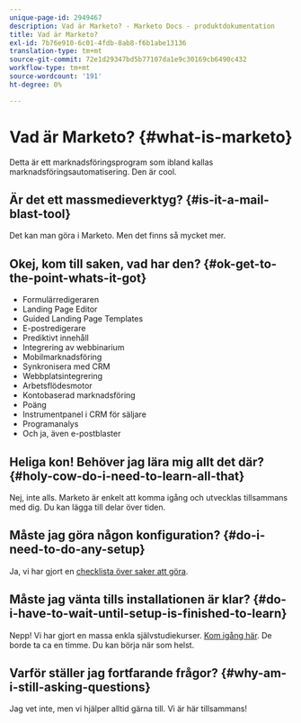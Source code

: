 ```yaml
---
unique-page-id: 2949467
description: Vad är Marketo? - Marketo Docs - produktdokumentation
title: Vad är Marketo?
exl-id: 7b76e910-6c01-4fdb-8ab8-f6b1abe13136
translation-type: tm+mt
source-git-commit: 72e1d29347bd5b77107da1e9c30169cb6490c432
workflow-type: tm+mt
source-wordcount: '191'
ht-degree: 0%

---
```


# Vad är Marketo? {#what-is-marketo}

Detta är ett marknadsföringsprogram som ibland kallas marknadsföringsautomatisering. Den är cool.

## Är det ett massmedieverktyg? {#is-it-a-mail-blast-tool}

Det kan man göra i Marketo. Men det finns så mycket mer.

## Okej, kom till saken, vad har den? {#ok-get-to-the-point-whats-it-got}

* Formulärredigeraren
* Landing Page Editor
* Guided Landing Page Templates
* E-postredigerare
* Prediktivt innehåll
* Integrering av webbinarium
* Mobilmarknadsföring
* Synkronisera med CRM
* Webbplatsintegrering
* Arbetsflödesmotor
* Kontobaserad marknadsföring
* Poäng
* Instrumentpanel i CRM för säljare
* Programanalys
* Och ja, även e-postblaster

## Heliga kon! Behöver jag lära mig allt det där? {#holy-cow-do-i-need-to-learn-all-that}

Nej, inte alls. Marketo är enkelt att komma igång och utvecklas tillsammans med dig. Du kan lägga till delar över tiden.

## Måste jag göra någon konfiguration? {#do-i-need-to-do-any-setup}

Ja, vi har gjort en [checklista över saker att göra](/help/marketo/getting-started/setup-steps/setup-checklist.md).

## Måste jag vänta tills installationen är klar? {#do-i-have-to-wait-until-setup-is-finished-to-learn}

Nepp! Vi har gjort en massa enkla självstudiekurser. [Kom igång här](/help/marketo/getting-started/quick-wins/get-set-up-and-add-a-person.md). De borde ta ca en timme. Du kan börja när som helst.

## Varför ställer jag fortfarande frågor? {#why-am-i-still-asking-questions}

Jag vet inte, men vi hjälper alltid gärna till. Vi är här tillsammans!
